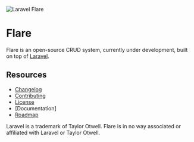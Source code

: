 ![Laravel Flare](https://raw.githubusercontent.com/laravelflare/flare/master/docs/logo.png)

# Flare
Flare is an open-source CRUD system, currently under development, built on top of [Laravel](https://github.com/laravel/laravel).



## Resources

- [Changelog](CHANGELOG.md)
- [Contributing](CONTRIBUTING.md)
- [License](LICENSE.md)
- [Documentation]
- [Roadmap](ROADMAP.md)




Laravel is a trademark of Taylor Otwell.
Flare is in no way associated or affiliated with Laravel or Taylor Otwell.